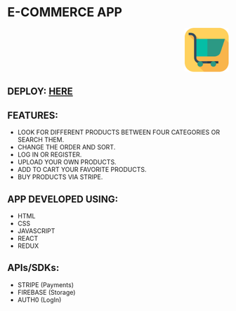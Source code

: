 # E-COMMERCE APP

<p align="right">
  <img height="100" src="./logo.png" />
</p>

## DEPLOY: <a href="https://e-commerce-app-jiq999.vercel.app/" target='_blank'>HERE</a>

## FEATURES:

- LOOK FOR DIFFERENT PRODUCTS BETWEEN FOUR CATEGORIES OR SEARCH THEM.
- CHANGE THE ORDER AND SORT.
- LOG IN OR REGISTER.
- UPLOAD YOUR OWN PRODUCTS.
- ADD TO CART YOUR FAVORITE PRODUCTS.
- BUY PRODUCTS VIA STRIPE.

## APP DEVELOPED USING:

- HTML
- CSS
- JAVASCRIPT
- REACT
- REDUX

## APIs/SDKs:

- STRIPE (Payments)
- FIREBASE (Storage)
- AUTH0 (LogIn)